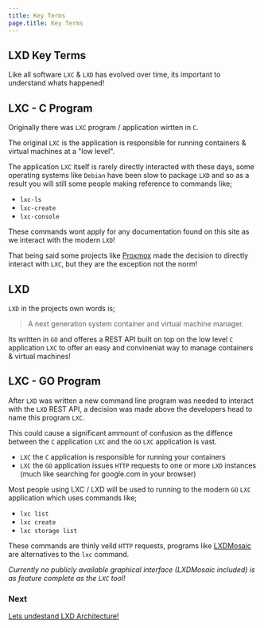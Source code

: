 ```yaml
---
title: Key Terms
page.title: Key Terms
---
```

## LXD Key Terms
Like all software `LXC` & `LXD` has evolved over time, its important to understand
whats happened!
## LXC - C Program
Originally there was `LXC` program / application wirtten in `C`.

The original `LXC` is the application is responsible for running containers &
virtual machines at a "low level".

The application `LXC` itself is rarely directly interacted with these days,
some operating systems like `Debian` have been slow to package `LXD` and so
as a result you will still some people making reference to commands like;

 - `lxc-ls`
 - `lxc-create`
 - `lxc-console`

These commands wont apply for any documentation found on this site as we
interact with the modern `LXD`!

That being said some projects like [Proxmox](https://proxmox.com/) made the
decision to directly interact with `LXC`, but they are the exception not the
norm!

## LXD

`LXD` in the projects own words is;

> A next generation system container and virtual machine manager.

Its written in `GO` and offeres a REST API built on top on the low level `C`
application `LXC` to offer an easy and convineniat way to manage containers &
virtual machines!

## LXC - GO Program
After `LXD` was written a new command line program was needed to interact
with the `LXD` REST API, a decision was made above the developers head to name
this program `LXC`.

This could cause a significant ammount of confusion as the diffence between
the `C` application `LXC` and the `GO` `LXC` application is vast.

 - `LXC` the `C` application is responsible for running your containers
 - `LXC` the `GO` application issues `HTTP` requests to one or more `LXD` instances (much like searching for google.com in your browser)

Most people using LXC / LXD will be used to running to the modern `GO` `LXC`
application which uses commands like;

 - `lxc list`
 - `lxc create`
 - `lxc storage list`

These commands are thinly veild `HTTP` requests, programs like [LXDMosaic](https://github.com/turtle0x1/LxdMosaic)
are alternatives to the `lxc` command.

*Currently no publicly available graphical interface (LXDMosaic included) is as feature complete as the `LXC` tool!*

### Next
[Lets undestand LXD Architecture!](undestanding_lxd.html)
